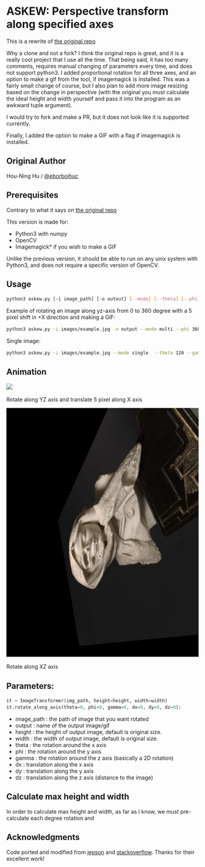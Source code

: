 # ASKEW: Perspective transform along specified axes

This is a rewrite of [the original repo](https://github.com/eborboihuc/rotate_3d)

Why a clone and not a fork? I think the original repo is great, and it is a really cool project that I use all the time. That being said, it has too many comments, requires manual changing of parameters every time, and does not support python3. I added proportional rotation for all three axes, and an option to make a gif from the tool, if imagemagick is installed. This was a fairly small change of course, but I also plan to add more image resizing based on the change in perspective (with the original you must calculate the ideal height and width yourself and pass it into the program as an awkward tuple argument).

I would try to fork and make a PR, but it does not look like it is supported currently.

Finally, I added the option to make a GIF with a flag if imagemagick is installed.

## Original Author

Hou-Ning Hu / [@eborboihuc](https://eborboihuc.github.io/)

## Prerequisites

Contrary to what it says on [the original repo](https://github.com/eborboihuc/rotate_3d)

This version is made for:
- Python3 with numpy
- OpenCV
- Imagemagick* if you wish to make a GIF

Unlike the previous version, it should be able to run on any unix system with Python3, and does not require a specific version of OpenCV.

## Usage

```bash
python3 askew.py [-i image_path] [-o outout] [--mode] [--theta] [--phi] [--gamma] [--length] [--width] [--dx] [--dy] [--dz]
```

Example of rotating an image along yz-axis from 0 to 360 degree with a 5 pixel shift in +X direction and making a GIF:

```bash
python3 askew.py -i images/example.jpg -o output --mode multi --phi 360 --gamma 360 --dx 5 -j
```

Single image:

```bash
python3 askew.py -i images/example.jpg --mode single  --theta 120 --gamma 120  --dz 10
```

## Animation

![](example/output.gif)

Rotate along YZ axis and translate 5 pixel along X axis

![](example/output.jpg)

Rotate along XZ axis

## Parameters:

```python
it = ImageTransformer(img_path, height=height, width=width)
it.rotate_along_axis(theta=0, phi=0, gamma=0, dx=0, dy=0, dz=0):
```
- image_path   : the path of image that you want rotated
- output       : name of the output image/gif
- height       : the height of output image, default is original size.
- width        : the width of output image, default is original size.
- theta        : the rotation around the x axis
- phi          : the rotation around the y axis
- gamma        : the rotation around the z axis (basically a 2D rotation)
- dx           : translation along the x axis
- dy           : translation along the y axis
- dz           : translation along the z axis (distance to the image)

## Calculate max height and width

In order to calculate max height and width, as far as I know, we must pre-calculate each degree rotation and

## Acknowledgments

Code ported and modified from [jepson](http://jepsonsblog.blogspot.tw/2012/11/rotation-in-3d-using-opencvs.html) and [stackoverflow](http://stackoverflow.com/questions/17087446/how-to-calculate-perspective-transform-for-opencv-from-rotation-angles). Thanks for their excellent work!
